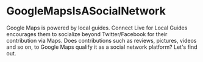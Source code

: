 # GoogleMapsIsASocialNetwork
Google Maps is powered by local guides. Connect Live for Local Guides encourages them to socialize beyond Twitter/Facebook for their contribution via Maps. Does contributions such as reviews, pictures, videos and so on, to Google Maps qualify it as a social network platform? Let's find out.
